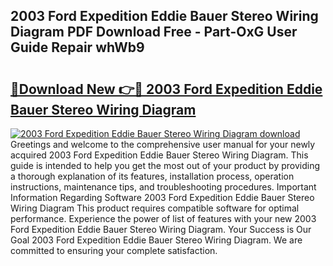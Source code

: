 ## 2003 Ford Expedition Eddie Bauer Stereo Wiring Diagram PDF Download Free - Part-OxG User Guide Repair whWb9

# <h2><a href="http://dfqjuuu.blite.top/?on=2003+Ford+Expedition+Eddie+Bauer+Stereo+Wiring+Diagram">🔗Download New 👉🔴 2003 Ford Expedition Eddie Bauer Stereo Wiring Diagram</a></h2>

[![2003 Ford Expedition Eddie Bauer Stereo Wiring Diagram download](https://i.imgur.com/lujVjoI.png)](http://dfqjuuu.blite.top/?on=2003+Ford+Expedition+Eddie+Bauer+Stereo+Wiring+Diagram)
Greetings and welcome to the comprehensive user manual for your newly acquired 2003 Ford Expedition Eddie Bauer Stereo Wiring Diagram. This guide is intended to help you get the most out of your product by providing a thorough explanation of its features, installation process, operation instructions, maintenance tips, and troubleshooting procedures. Important Information Regarding Software 2003 Ford Expedition Eddie Bauer Stereo Wiring Diagram This product requires compatible software for optimal performance. Experience the power of list of features with your new 2003 Ford Expedition Eddie Bauer Stereo Wiring Diagram. Your Success is Our Goal 2003 Ford Expedition Eddie Bauer Stereo Wiring Diagram. We are committed to ensuring your complete satisfaction.
